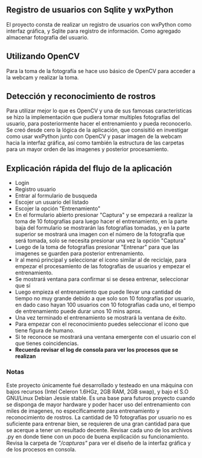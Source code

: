 ## Registro de usuarios con Sqlite y wxPython

El proyecto consta de realizar un registro de usuarios con wxPython como interfaz gráfica, y Sqlite para registro de información. Como agregado almacenar fotografía del usuario.

## Utilizando OpenCV
Para la toma de la fotografía se hace uso básico de OpenCV para acceder a la webcam y realizar la toma.

## Detección y reconocimiento de rostros
Para utilizar mejor lo que es OpenCV y una de sus famosas características se hizo la implementación que pudiera tomar multiples fotografías del usuario, para posteriormente hacer el entrenamiento y pueda reconocerlo. Se creó desde cero la lógica de la aplicación, que consisitió en investigar como usar wxPython junto con OpenCV y pasar imagen de la webcam hacia la interfaz gráfica, así como también la estructura de las carpetas para un mayor orden de las imagenes y posterior procesamiento.

## Explicación rápida del flujo de la aplicación
- Login
- Registro usuario
- Entrar al formulario de busqueda
- Escojer un usuario del listado
- Escojer la opción "Entrenamiento"
- En el formulario abierto presionar "Captura" y se empezará a realizar la toma de 10 fotografías para luego hacer el entrenamiento, en la parte baja del formulario se mostrarán las fotografías tomadas, y en la parte superior se mostrará una imagen con el número de la fotografía que será tomada, solo se necesita presionar una vez la opción "Captura"
- Luego de la toma de fotografías presionar "Entrenar" para que las imagenes se guarden para posterior entrenamiento.
- Ir al menú principal y seleccionar el icono similar al de reciclaje, para empezar el procesamiento de las fotografías de usuarios y empezar el entrenamiento.
- Se mostrará ventana para confirmar si se desea entrenar, seleccionar que sí
- Luego empieza el entrenamiento que puede llevar una cantidad de tiempo no muy grande debido a que solo son 10 fotografías por usuario, en dado caso hayan 100 usuarios con 10 fotografías cada uno, el tiempo de entrenamiento puede durar unos 10 mins aprox.
- Una vez terminado el entrenamiento se mostrará la ventana de éxito.
- Para empezar con el reconocimiento puedes seleccionar el icono que tiene figura de humano.
- Si te reconoce se mostrará una ventana emergente con el usuario con el que tienes coincidencias.
- **Recuerda revisar el log de consola para ver los procesos que se realizan**


### Notas
Este proyecto únicamente fué desarrollado y testeado en una máquina con bajos recursos (Intel Celeron 1.6HGz, 2GB RAM, 2GB swap), y bajo el S.O GNU/Linux Debian Jessie stable. Es una base para futuros proyecto cuando se disponga de mayor hardware y poder hacer uso del entrenamiento con miles de imagenes, no específicamente para entrenamiento y reconocimiento de rostros. La cantidad de 10 fotografías por usuario no es suficiente para entrenar bien, se requieren de una gran cantidad para que se acerque a tener un resultado decente. Revisar cada uno de los archivos .py en donde tiene con un poco de buena explicación su funcionamiento. Revisa la carpeta de _"/capturas"_ para ver el diseño de la interfaz gráfica y de los procesos en consola.
